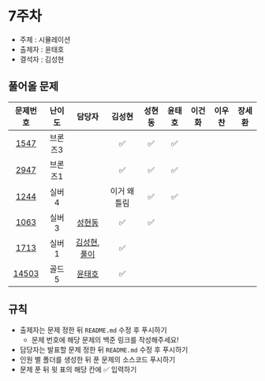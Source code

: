 # 7주차

- 주제 : 시뮬레이션
- 출제자 : 윤태호
- 결석자 : 김성현
## 풀어올 문제

|                   문제번호                   | 난이도  |                      담당자                       | 김성현 | 성현동 | 윤태호 | 이건화 | 이우찬 | 장세환 |
| :------------------------------------------: | :-----: | :-----------------------------------------------: | :----: | :----: | :----: | :----: | :----: | :----: |
| [1547](https://www.acmicpc.net/problem/1547) | 브론즈3 |                                                   |  ✅      |    ✅    |   ✅   |        |        |        |
| [2947](https://www.acmicpc.net/problem/2947) | 브론즈1 |                                                   |   ✅     |    ✅    |   ✅   |        |        |        |
| [1244](https://www.acmicpc.net/problem/1244) |  실버4  |                                                   |    이거 왜 틀림    |    ✅    |   ✅      |        |        |        |
| [1063](https://www.acmicpc.net/problem/1063) |  실버3  | <a href="https://github.com/hyundongSung">성현동</a>  |   ✅     |       ✅      |        |        |        |        |
| [1713](https://www.acmicpc.net/problem/1713) |  실버1  |<a href="https://github.com/sunghyun1356">김성현</a>, <a href="https://www.notion.so/1713-206470312d144c748f6d1c1f6d1c3733">풀이</a>       |    ✅    |        |        |        |        |        |
| [14503](https://www.acmicpc.net/problem/14503) |  골드5  | <a href="https://github.com/taeho0888">윤태호</a> |   ✅     |        |        |        |        |        |

<!-- 표 입력할 때 아래 거 참고!
[문제번호](https://www.acmicpc.net/problem/문제번호)
<a href="https://github.com/taeho0888">윤태호</a>
<a href="https://github.com/sunghyun1356">김성현</a>
<a href="https://github.com/hyundongSung">성현동</a>
<a href="https://github.com/wchan0409">이우찬</a>
<a href="https://github.com/SehwanChang">장세환</a>
<a href="https://github.com/Gunhot">이건화</a> -->

## 규칙

- 출제자는 문제 정한 뒤 `README.md` 수정 후 푸시하기
  - 문제 번호에 해당 문제의 백준 링크를 작성해주세요!
- 담당자는 발표할 문제 정한 뒤 `README.md` 수정 후 푸시하기
- 인원 별 폴더를 생성한 뒤 푼 문제의 소스코드 푸시하기
- 문제 푼 뒤 윗 표의 해당 칸에 ✅ 입력하기
